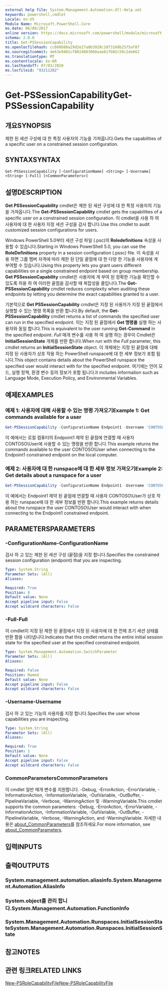 ```yaml
---
external help file: System.Management.Automation.dll-Help.xml
keywords: powershell,cmdlet
Locale: en-US
Module Name: Microsoft.PowerShell.Core
ms.date: 06/09/2017
online version: https://docs.microsoft.com/powershell/module/microsoft.powershell.core/get-pssessioncapability?view=powershell-7&WT.mc_id=ps-gethelp
schema: 2.0.0
title: Get-PSSessionCapability
ms.openlocfilehash: cc660b80a29d2e27a0b3928c1073168b2575af8f
ms.sourcegitcommit: de63e9481cf8024883060aae61fb02c59c2de662
ms.translationtype: MT
ms.contentlocale: ko-KR
ms.lasthandoff: 07/03/2020
ms.locfileid: "93211282"
---
```

# <span data-ttu-id="11475-103">Get-PSSessionCapability</span><span class="sxs-lookup"><span data-stu-id="11475-103">Get-PSSessionCapability</span></span>

## <span data-ttu-id="11475-104">개요</span><span class="sxs-lookup"><span data-stu-id="11475-104">SYNOPSIS</span></span>
<span data-ttu-id="11475-105">제한 된 세션 구성에 대 한 특정 사용자의 기능을 가져옵니다.</span><span class="sxs-lookup"><span data-stu-id="11475-105">Gets the capabilities of a specific user on a constrained session configuration.</span></span>

## <span data-ttu-id="11475-106">SYNTAX</span><span class="sxs-lookup"><span data-stu-id="11475-106">SYNTAX</span></span>

```
Get-PSSessionCapability [-ConfigurationName] <String> [-Username] <String> [-Full] [<CommonParameters>]
```

## <span data-ttu-id="11475-107">설명</span><span class="sxs-lookup"><span data-stu-id="11475-107">DESCRIPTION</span></span>

<span data-ttu-id="11475-108">**Get PSSessionCapability** cmdlet은 제한 된 세션 구성에 대 한 특정 사용자의 기능을 가져옵니다.</span><span class="sxs-lookup"><span data-stu-id="11475-108">The **Get-PSSessionCapability** cmdlet gets the capabilities of a specific user on a constrained session configuration.</span></span>
<span data-ttu-id="11475-109">이 cmdlet을 사용 하 여 사용자에 대 한 사용자 지정 세션 구성을 감사 합니다.</span><span class="sxs-lookup"><span data-stu-id="11475-109">Use this cmdlet to audit customized session configurations for users.</span></span>

<span data-ttu-id="11475-110">Windows PowerShell 5.0부터 세션 구성 파일 (.psc)의 **Roledefinitions** 속성을 사용할 수 있습니다.</span><span class="sxs-lookup"><span data-stu-id="11475-110">Starting in Windows PowerShell 5.0, you can use the **RoleDefinitions** property in a session configuration (.pssc) file.</span></span>
<span data-ttu-id="11475-111">이 속성을 사용 하면 그룹 멤버 자격에 따라 제한 된 단일 끝점에 대 한 다양 한 기능을 사용자에 게 부여할 수 있습니다.</span><span class="sxs-lookup"><span data-stu-id="11475-111">Using this property lets you grant users different capabilities on a single constrained endpoint based on group membership.</span></span>
<span data-ttu-id="11475-112">**Get PSSessionCapability** cmdlet은 사용자에 게 부여 된 정확한 기능을 확인할 수 있도록 허용 하 여 이러한 끝점을 감사할 때 복잡성을 줄입니다.</span><span class="sxs-lookup"><span data-stu-id="11475-112">The **Get-PSSessionCapability** cmdlet reduces complexity when auditing these endpoints by letting you determine the exact capabilities granted to a user.</span></span>

<span data-ttu-id="11475-113">기본적으로 **Get PSSessionCapability** cmdlet은 지정 된 사용자가 지정 된 끝점에서 실행할 수 있는 명령 목록을 반환 합니다.</span><span class="sxs-lookup"><span data-stu-id="11475-113">By default, the **Get-PSSessionCapability** cmdlet returns a list of commands the specified user can run in the specified endpoint.</span></span>
<span data-ttu-id="11475-114">이는 지정 된 끝점에서 **Get 명령을** 실행 하는 사용자와 동일 합니다.</span><span class="sxs-lookup"><span data-stu-id="11475-114">This is equivalent to the user running **Get-Command** in the specified endpoint.</span></span>
<span data-ttu-id="11475-115">*Full* 매개 변수를 사용 하 여 실행 하는 경우이 Cmdlet은 **InitialSessionState** 개체를 반환 합니다.</span><span class="sxs-lookup"><span data-stu-id="11475-115">When run with the *Full* parameter, this cmdlet returns an **InitialSessionState** object.</span></span>
<span data-ttu-id="11475-116">이 개체에는 지정 된 끝점에 대해 지정 된 사용자가 상호 작용 하는 PowerShell runspace에 대 한 세부 정보가 포함 됩니다.</span><span class="sxs-lookup"><span data-stu-id="11475-116">This object contains details about the PowerShell runspace the specified user would interact with for the specified endpoint.</span></span>
<span data-ttu-id="11475-117">여기에는 언어 모드, 실행 정책, 환경 변수 등의 정보가 포함 됩니다.</span><span class="sxs-lookup"><span data-stu-id="11475-117">It includes information such as Language Mode, Execution Policy, and Environmental Variables.</span></span>

## <span data-ttu-id="11475-118">예제</span><span class="sxs-lookup"><span data-stu-id="11475-118">EXAMPLES</span></span>

### <span data-ttu-id="11475-119">예제 1: 사용자에 대해 사용할 수 있는 명령 가져오기</span><span class="sxs-lookup"><span data-stu-id="11475-119">Example 1: Get commands available for a user</span></span>

```powershell
Get-PSSessionCapability -ConfigurationName Endpoint1 -Username 'CONTOSO\User'
```

<span data-ttu-id="11475-120">이 예에서는 로컬 컴퓨터의 Endpoint1 제약 된 끝점에 연결할 때 사용자 CONTOSO\User에 사용할 수 있는 명령을 반환 합니다.</span><span class="sxs-lookup"><span data-stu-id="11475-120">This example returns the commands available to the user CONTOSO\User when connecting to the Endpoint1 constrained endpoint on the local computer.</span></span>

### <span data-ttu-id="11475-121">예제 2: 사용자에 대 한 runspace에 대 한 세부 정보 가져오기</span><span class="sxs-lookup"><span data-stu-id="11475-121">Example 2: Get details about a runspace for a user</span></span>

```powershell
Get-PSSessionCapability -ConfigurationName Endpoint1 -Username 'CONTOSO\User' -Full
```

<span data-ttu-id="11475-122">이 예에서는 Endpoint1 제약 된 끝점에 연결할 때 사용자 CONTOSO\User가 상호 작용 하는 runspace에 대 한 세부 정보를 반환 합니다.</span><span class="sxs-lookup"><span data-stu-id="11475-122">This example returns details about the runspace the user CONTOSO\User would interact with when connecting to the Endpoint1 constrained endpoint.</span></span>

## <span data-ttu-id="11475-123">PARAMETERS</span><span class="sxs-lookup"><span data-stu-id="11475-123">PARAMETERS</span></span>

### <span data-ttu-id="11475-124">-ConfigurationName</span><span class="sxs-lookup"><span data-stu-id="11475-124">-ConfigurationName</span></span>

<span data-ttu-id="11475-125">검사 하 고 있는 제한 된 세션 구성 (끝점)을 지정 합니다.</span><span class="sxs-lookup"><span data-stu-id="11475-125">Specifies the constrained session configuration (endpoint) that you are inspecting.</span></span>

```yaml
Type: System.String
Parameter Sets: (All)
Aliases:

Required: True
Position: 0
Default value: None
Accept pipeline input: False
Accept wildcard characters: False
```

### <span data-ttu-id="11475-126">-Full</span><span class="sxs-lookup"><span data-stu-id="11475-126">-Full</span></span>

<span data-ttu-id="11475-127">이 cmdlet이 지정 된 제한 된 끝점에서 지정 된 사용자에 대 한 전체 초기 세션 상태를 반환 함을 나타냅니다.</span><span class="sxs-lookup"><span data-stu-id="11475-127">Indicates that this cmdlet returns the entire initial session state for the specified user at the specified constrained endpoint.</span></span>

```yaml
Type: System.Management.Automation.SwitchParameter
Parameter Sets: (All)
Aliases:

Required: False
Position: Named
Default value: None
Accept pipeline input: False
Accept wildcard characters: False
```

### <span data-ttu-id="11475-128">-Username</span><span class="sxs-lookup"><span data-stu-id="11475-128">-Username</span></span>

<span data-ttu-id="11475-129">검사 하 고 있는 기능의 사용자를 지정 합니다.</span><span class="sxs-lookup"><span data-stu-id="11475-129">Specifies the user whose capabilities you are inspecting.</span></span>

```yaml
Type: System.String
Parameter Sets: (All)
Aliases:

Required: True
Position: 1
Default value: None
Accept pipeline input: False
Accept wildcard characters: False
```

### <span data-ttu-id="11475-130">CommonParameters</span><span class="sxs-lookup"><span data-stu-id="11475-130">CommonParameters</span></span>

<span data-ttu-id="11475-131">이 cmdlet 일반 매개 변수를 지원합니다. -Debug, -ErrorAction, -ErrorVariable, -InformationAction, -InformationVariable, -OutVariable, -OutBuffer, -PipelineVariable, -Verbose, -WarningAction 및 -WarningVariable.</span><span class="sxs-lookup"><span data-stu-id="11475-131">This cmdlet supports the common parameters: -Debug, -ErrorAction, -ErrorVariable, -InformationAction, -InformationVariable, -OutVariable, -OutBuffer, -PipelineVariable, -Verbose, -WarningAction, and -WarningVariable.</span></span> <span data-ttu-id="11475-132">자세한 내용은 [about_CommonParameters](https://go.microsoft.com/fwlink/?LinkID=113216)를 참조하세요.</span><span class="sxs-lookup"><span data-stu-id="11475-132">For more information, see [about_CommonParameters](https://go.microsoft.com/fwlink/?LinkID=113216).</span></span>

## <span data-ttu-id="11475-133">입력</span><span class="sxs-lookup"><span data-stu-id="11475-133">INPUTS</span></span>

## <span data-ttu-id="11475-134">출력</span><span class="sxs-lookup"><span data-stu-id="11475-134">OUTPUTS</span></span>

### <span data-ttu-id="11475-135">System.management.automation.aliasinfo.</span><span class="sxs-lookup"><span data-stu-id="11475-135">System.Management.Automation.AliasInfo</span></span>

### <span data-ttu-id="11475-136">System.object를 관리 합니다.</span><span class="sxs-lookup"><span data-stu-id="11475-136">System.Management.Automation.FunctionInfo</span></span>

### <span data-ttu-id="11475-137">System.Management.Automation.Runspaces.InitialSessionState</span><span class="sxs-lookup"><span data-stu-id="11475-137">System.Management.Automation.Runspaces.InitialSessionState</span></span>

## <span data-ttu-id="11475-138">참고</span><span class="sxs-lookup"><span data-stu-id="11475-138">NOTES</span></span>

## <span data-ttu-id="11475-139">관련 링크</span><span class="sxs-lookup"><span data-stu-id="11475-139">RELATED LINKS</span></span>

[<span data-ttu-id="11475-140">New-PSRoleCapabilityFile</span><span class="sxs-lookup"><span data-stu-id="11475-140">New-PSRoleCapabilityFile</span></span>](New-PSRoleCapabilityFile.md)

